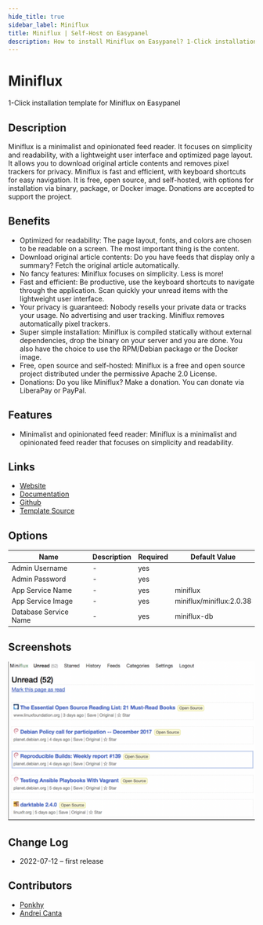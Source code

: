 ```yaml
---
hide_title: true
sidebar_label: Miniflux
title: Miniflux | Self-Host on Easypanel
description: How to install Miniflux on Easypanel? 1-Click installation template for Miniflux on Easypanel
---
```


<!-- generated -->

# Miniflux

1-Click installation template for Miniflux on Easypanel

## Description

Miniflux is a minimalist and opinionated feed reader. It focuses on simplicity and readability, with a lightweight user interface and optimized page layout. It allows you to download original article contents and removes pixel trackers for privacy. Miniflux is fast and efficient, with keyboard shortcuts for easy navigation. It is free, open source, and self-hosted, with options for installation via binary, package, or Docker image. Donations are accepted to support the project.

## Benefits

- Optimized for readability: The page layout, fonts, and colors are chosen to be readable on a screen. The most important thing is the content.
- Download original article contents: Do you have feeds that display only a summary? Fetch the original article automatically.
- No fancy features: Miniflux focuses on simplicity. Less is more!
- Fast and efficient: Be productive, use the keyboard shortcuts to navigate through the application. Scan quickly your unread items with the lightweight user interface.
- Your privacy is guaranteed: Nobody resells your private data or tracks your usage. No advertising and user tracking. Miniflux removes automatically pixel trackers.
- Super simple installation: Miniflux is compiled statically without external dependencies, drop the binary on your server and you are done. You also have the choice to use the RPM/Debian package or the Docker image.
- Free, open source and self-hosted: Miniflux is a free and open source project distributed under the permissive Apache 2.0 License.
- Donations: Do you like Miniflux? Make a donation. You can donate via LiberaPay or PayPal.

## Features

- Minimalist and opinionated feed reader: Miniflux is a minimalist and opinionated feed reader that focuses on simplicity and readability.

## Links

- [Website](https://miniflux.app/)
- [Documentation](https://miniflux.app/docs/)
- [Github](https://github.com/miniflux)
- [Template Source](https://github.com/easypanel-io/templates/tree/main/templates/miniflux)

## Options

Name | Description | Required | Default Value
-|-|-|-
Admin Username | - | yes | 
Admin Password | - | yes | 
App Service Name | - | yes | miniflux
App Service Image | - | yes | miniflux/miniflux:2.0.38
Database Service Name | - | yes | miniflux-db

## Screenshots

![Miniflux Screenshot](./assets/screenshot.png)

## Change Log

- 2022-07-12 – first release

## Contributors

- [Ponkhy](https://github.com/Ponkhy)
- [Andrei Canta](https://github.com/deiucanta)
